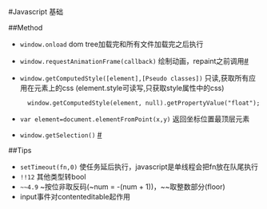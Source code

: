 #Javascript 基础



##Method
+ `window.onload` dom tree加载完和所有文件加载完之后执行
+ `window.requestAnimationFrame(callback)` 绘制动画，repaint之前调用[#](https://developer.mozilla.org/en-US/docs/Web/API/window/requestAnimationFrame)
+ `window.getComputedStyle([element],[Pseudo classes])` 只读,获取所有应用在元素上的css (element.style可读写,只获取style属性中的css)

        window.getComputedStyle(element, null).getPropertyValue("float");

+ `var element=document.elementFromPoint(x,y)` 返回坐标位置最顶层元素
+ `window.getSelection()` [#](https://developer.mozilla.org/en-US/docs/Web/API/Window/getSelection)

##Tips

+ `setTimeout(fn,0)`  使任务延后执行，javascript是单线程会把fn放在队尾执行
+ `!!12` 其他类型转bool
+ `~~4.9` ~按位非取反码(~num = -(num + 1))，~~取整数部分(floor)
+ input事件对contenteditable起作用